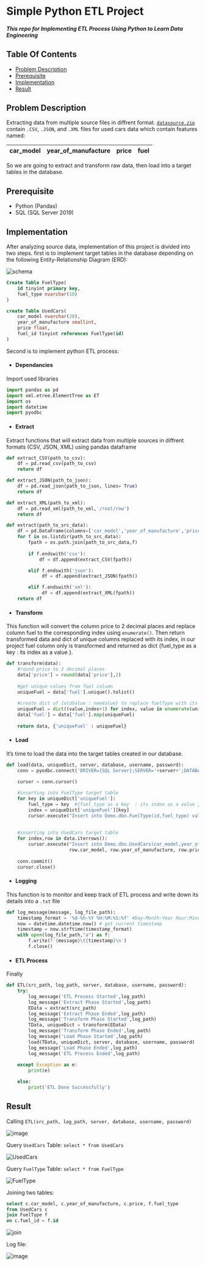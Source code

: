 # Simple Python ETL Project
##### This repo for Implementing ETL Process Using Python to Learn Data Engineering

## Table Of Contents
- [Problem Description](#problem)
- [Prerequisite](#pre) 
- [Implementation](#imp)
- [Result](#res)

<a name="problem"></a>
## Problem Description
Extracting data from multiple source files in diffrent format. [`datasource.zip`](https://cf-courses-data.s3.us.cloud-object-storage.appdomain.cloud/IBMDeveloperSkillsNetwork-PY0221EN-SkillsNetwork/labs/module%206/Lab%20-%20Extract%20Transform%20Load/data/datasource.zip) contain `.CSV`, `.JSON`, and `.XML` files for used cars data which contain features named:

|car_model|year_of_manufacture|price|fuel|
|-|-|-|-|

So we are going to extract and transform raw data, then load into a target tables in the database.


<a name="pre"></a>
## Prerequisite
- Python (Pandas)
- SQL (SQL Server 2019)

<a name="imp"></a>
## Implementation
After analyzing source data, implementation of this project is divided into two steps. first is to implement target tables in the database depending on the following Entity-Relationship Diagram (ERD):

![schema](https://user-images.githubusercontent.com/47898196/196304133-9aaf3309-1d94-4f55-9dc7-8f2bd367d787.png)

```sql
Create Table FuelType(
	id tinyint primary key,
	fuel_type nvarchar(10)
)
```
```sql
create Table UsedCars(
	car_model nvarchar(20),
	year_of_manufacture smallint,
	price float,
	fuel_id tinyint references FuelType(id)  
)
```

Second is to implement python ETL process:

- #### Dependancies

Import used libraries
```python
import pandas as pd
import xml.etree.ElementTree as ET
import os
import datetime
import pyodbc 
```
- #### Extract

Extract functions that will extract data from multiple sources in diffrent formats (CSV, JSON, XML) using pandas dataframe
```python
def extract_CSV(path_to_csv):
    df = pd.read_csv(path_to_csv)
    return df
```
```python
def extract_JSON(path_to_json):
    df = pd.read_json(path_to_json, lines= True)
    return df
```
```python
def extract_XML(path_to_xml):
    df = pd.read_xml(path_to_xml,'/root/row')
    return df
```
```python
def extract(path_to_src_data):
    df = pd.DataFrame(columns=['car_model','year_of_manufacture','price','fuel'])    
    for f in os.listdir(path_to_src_data):
        fpath = os.path.join(path_to_src_data,f)
        
        if f.endswith('csv'):            
            df = df.append(extract_CSV(fpath))

        elif f.endswith('json'):
             df = df.append(extract_JSON(fpath))

        elif f.endswith('xml'):
             df = df.append(extract_XML(fpath))
    return df
```

- #### Transform

This function will convert the column price to 2 decimal places and replace column fuel to the corresponding index using `enumerate()`. Then return transformed data and dict of unique columns replaced with its index, in our project fuel column only is transformed and returned as dict {fuel_type as a key : its index as a value }.

```python
def transform(data):
    #round price to 2 decimal places
    data['price'] = round(data['price'],2)
    
    #get unique values from fuel column
    uniqueFuel = data['fuel'].unique().tolist()
    
    #create dict of {oldValue : newValue} to replace fuelType with its corresponding index 
    uniqueFuel = dict((value,index+1) for index, value in enumerate(uniqueFuel))
    data['fuel'] = data['fuel'].map(uniqueFuel)
    
    return data, {'uniqueFuel' : uniqueFuel}
```

- #### Load

It’s time to load the data into the target tables created in our database.

```python
def load(data, uniqueDict, server, database, username, password):     
    conn = pyodbc.connect('DRIVER={SQL Server};SERVER='+server+';DATABASE='+database+';UID='+username+';PWD='+ password)

    cursor = conn.cursor()
    
    #inserting into FuelType target table
    for key in uniqueDict['uniqueFuel']:
        fuel_type = key  #{fuel_type as a key  : its index as a value }    
        index = uniqueDict['uniqueFuel'][key]            
        cursor.execute("Insert into Demo.dbo.FuelType(id,fuel_type) values(?,?)",index ,fuel_type)
        
    
    #inserting into UsedCars target table
    for index,row in data.iterrows():   
        cursor.execute("Insert into Demo.dbo.UsedCars(car_model,year_of_manufacture,price,fuel_id) values(?,?,?,?)",
                       row.car_model, row.year_of_manufacture, row.price, row.fuel)
    
    conn.commit()
    cursor.close()
```

- #### Logging 

This function is to monitor and keep track of ETL process and write down its details into a `.txt` file

```python
def log_message(message, log_file_path):    
    timestamp_format = '%d-%h-%Y %H:%M:%S:%f' #Day-Month-Year Hour:Minute:Second:MSecond
    now = datetime.datetime.now() # get current timestamp
    timestamp = now.strftime(timestamp_format)
    with open(log_file_path,"a") as f:
        f.write(f'{message}\t{timestamp}\n')
        f.close()
```

- #### ETL Process

Finally 
```python
def ETL(src_path, log_path, server, database, username, password):    
    try:
        log_message('ETL Process Started',log_path)
        log_message('Extract Phase Started',log_path)
        EData = extract(src_path)
        log_message('Extract Phase Ended',log_path)
        log_message('Transform Phase Started',log_path)
        TData, uniqueDict = transform(EData)
        log_message('Transform Phase Ended',log_path)
        log_message('Load Phase Started',log_path)
        load(TData, uniqueDict, server, database, username, password)
        log_message('Load Phase Ended',log_path)
        log_message('ETL Process Ended',log_path) 
        
    except Exception as e: 
        print(e)       

    else:
        print('ETL Done Successfully')
```

<a name="res"></a>
## Result
Calling `ETL(src_path, log_path, server, database, username, password)`

![image](https://user-images.githubusercontent.com/47898196/196304243-01ba7e5e-34f9-4e97-8a42-e3cfbb80e21d.png)

Query `UsedCars` Table: `select * from UsedCars`

![UsedCars](https://user-images.githubusercontent.com/47898196/196303713-34c0b277-6373-4d55-a193-034e6e00d534.png)

Query `FuelType` Table: `select * from FuelType`

![FuelType](https://user-images.githubusercontent.com/47898196/196305745-2471a24b-c5e3-40e9-ae08-8be603e4fa86.png)

Joining two tables:
```sql
select c.car_model, c.year_of_manufacture, c.price, f.fuel_type 
from UsedCars c
join FuelType f 
on c.fuel_id = f.id
```
![join](https://user-images.githubusercontent.com/47898196/196303809-75e064fc-69f0-4d6c-8d58-ce7d97df280d.png)

Log file:

![image](https://user-images.githubusercontent.com/47898196/196305157-18172f1c-5d0c-41be-8b20-7c8b388a7050.png)
